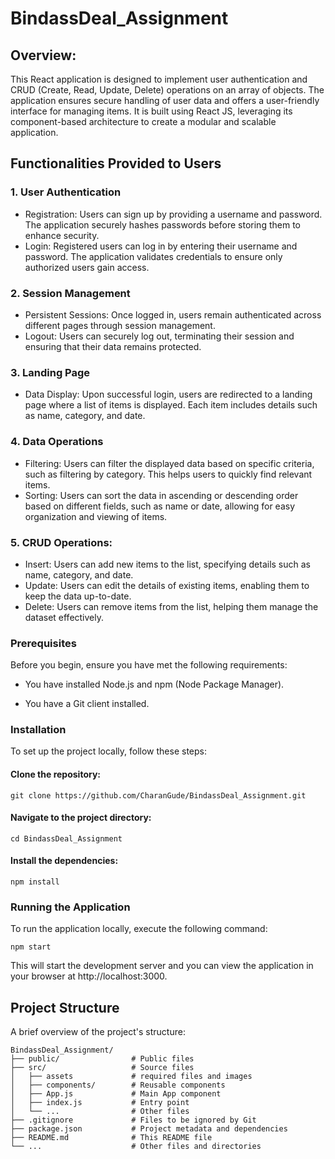# BindassDeal_Assignment

## Overview:

This React application is designed to implement user authentication and CRUD (Create, Read, Update, Delete)
operations on an array of objects. The application ensures secure handling of user data and offers a user-friendly interface for managing items. 
It is built using React JS, leveraging its component-based architecture to create a modular and scalable application. 

## Functionalities Provided to Users
### 1. User Authentication
* Registration: Users can sign up by providing a username and password. The application securely hashes passwords before storing them to enhance security.
* Login: Registered users can log in by entering their username and password. The application validates credentials to ensure only authorized users gain access.
### 2. Session Management
* Persistent Sessions: Once logged in, users remain authenticated across different pages through session management.
* Logout: Users can securely log out, terminating their session and ensuring that their data remains protected.
### 3. Landing Page
* Data Display: Upon successful login, users are redirected to a landing page where a list of items is displayed. Each item includes details such as name, category, and date.
### 4. Data Operations
  * Filtering: Users can filter the displayed data based on specific criteria, such as filtering by category. This helps users to quickly find relevant items.
  * Sorting: Users can sort the data in ascending or descending order based on different fields, such as name or date, allowing for easy organization and viewing of items.
### 5. CRUD Operations:
* Insert: Users can add new items to the list, specifying details such as name, category, and date.
* Update: Users can edit the details of existing items, enabling them to keep the data up-to-date.
* Delete: Users can remove items from the list, helping them manage the dataset effectively.     
  
### Prerequisites    

Before you begin, ensure you have met the following requirements:    

* You have installed Node.js and npm (Node Package Manager). 

* You have a Git client installed. 

### Installation    
To set up the project locally, follow these steps:    

#### Clone the repository: 

```
git clone https://github.com/CharanGude/BindassDeal_Assignment.git
```

#### Navigate to the project directory:  

```
cd BindassDeal_Assignment
``` 

#### Install the dependencies:  

```
npm install
```  

### Running the Application 

To run the application locally, execute the following command: 

```
npm start
``` 

This will start the development server and you can view the application in your browser at http://localhost:3000.  

## Project Structure  

A brief overview of the project's structure:  

```
BindassDeal_Assignment/  
├── public/                # Public files  
├── src/                   # Source files  
│   ├── assets             # required files and images 
│   ├── components/        # Reusable components    
│   ├── App.js             # Main App component  
│   ├── index.js           # Entry point  
│   └── ...                # Other files  
├── .gitignore             # Files to be ignored by Git    
├── package.json           # Project metadata and dependencies  
├── README.md              # This README file  
└── ...                    # Other files and directories
```
